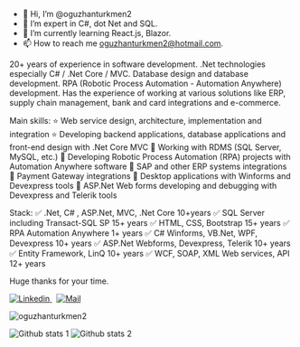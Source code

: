 - 👋 Hi, I’m @oguzhanturkmen2
- 👀 I’m expert in C#, dot Net and SQL.
- 🌱 I’m currently learning React.js, Blazor.
- 📫 How to reach me oguzhanturkmen2@hotmail.com.

20+ years of experience in software development. .Net technologies especially C# / .Net Core / MVC. Database design and database development. RPA (Robotic Process Automation - Automation Anywhere) development. Has the experience of working at various solutions like ERP, supply chain management, bank and card integrations and e-commerce.

Main skills:
⭐ Web service design, architecture, implementation and integration
⭐ Developing backend applications, database applications and front-end design with .Net Core MVC
🌟 Working with RDMS (SQL Server, MySQL, etc.)
🌟 Developing Robotic Process Automation (RPA) projects with Automation Anywhere software
🌟 SAP and other ERP systems integrations
🌟 Payment Gateway integrations
🌟 Desktop applications with Winforms and Devexpress tools
🌟 ASP.Net Web forms developing and debugging with Devexpress and Telerik tools

Stack:
✅ .Net, C# , ASP.Net, MVC, .Net Core 10+years
✅ SQL Server including Transact-SQL SP 15+ years
✅ HTML, CSS, Bootstrap 15+ years
✅ RPA Automation Anywhere 1+ years
✅ C# Winforms, VB.Net, WPF, Devexpress 10+ years
✅ ASP.Net Webforms, Devexpress, Telerik 10+ years
✅ Entity Framework, LinQ 10+ years
✅ WCF, SOAP, XML Web services, API 12+ years

Huge thanks for your time.


<a href="https://www.linkedin.com/in/o%C4%9Fuzhan-t%C3%BCrkmen/">
  <img
    alt="Linkedin"
    src="https://img.shields.io/badge/linkedin-0077B5?logo=linkedin&logoColor=white&style=for-the-badge"
  />
</a>
&nbsp;
<a href="mailto:oguzhanturkmen2@hotmail.com">
  <img
    alt="Mail"
    src="https://img.shields.io/badge/Microsoft_Outlook-0078D4?style=for-the-badge&logo=microsoft-outlook&logoColor=white"
  />
</a>

<p align="left"> <img src="https://komarev.com/ghpvc/?username=oguzhanturkmen2&label=Profile%20views&color=ce9927&style=flat" alt="oguzhanturkmen2" /> </p>

![Github stats 1](https://github-readme-stats.vercel.app/api?username=oguzhanturkmen2&show_icons=true&theme=gradient) 
![Github stats 2](https://github-readme-stats.vercel.app/api?username=oguzhanturkmen2&show_icons=true&theme=radical)

<!---
oguzhanturkmen2/oguzhanturkmen2 is a ✨ special ✨ repository because its `README.md` (this file) appears on your GitHub profile.
You can click the Preview link to take a look at your changes.
--->
